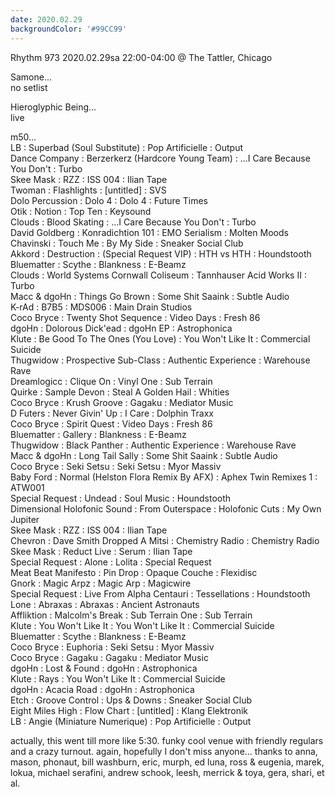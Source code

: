 ```yaml
---
date: 2020.02.29
backgroundColor: '#99CC99'
---
```


Rhythm 973 2020.02.29sa 22:00-04:00 @ The Tattler, Chicago  

Samone...  
no setlist  

Hieroglyphic Being...  
live  

m50...  
LB : Superbad (Soul Substitute) : Pop Artificielle : Output  
Dance Company : Berzerkerz (Hardcore Young Team) : ...I Care Because You Don't : Turbo  
Skee Mask : RZZ : ISS 004 : Ilian Tape  
Twoman : Flashlights : \[untitled\] : SVS  
Dolo Percussion : Dolo 4 : Dolo 4 : Future Times  
Otik : Notion : Top Ten : Keysound  
Clouds : Blood Skating : ...I Care Because You Don't : Turbo  
David Goldberg : Konradichtion 101 : EMO Serialism : Molten Moods  
Chavinski : Touch Me : By My Side : Sneaker Social Club  
Akkord : Destruction : (Special Request VIP) : HTH vs HTH : Houndstooth  
Bluematter : Scythe : Blankness : E-Beamz  
Clouds : World Systems Cornwall Coliseum : Tannhauser Acid Works II : Turbo  
Macc & dgoHn : Things Go Brown : Some Shit Saaink : Subtle Audio  
K-rAd : B7B5 : MDS006 : Main Drain Studios  
Coco Bryce : Twenty Shot Sequence : Video Days : Fresh 86  
dgoHn : Dolorous Dick'ead : dgoHn EP : Astrophonica  
Klute : Be Good To The Ones (You Love) : You Won't Like It : Commercial Suicide  
Thugwidow : Prospective Sub-Class : Authentic Experience : Warehouse Rave  
Dreamlogicc : Clique On : Vinyl One : Sub Terrain  
Quirke : Sample Devon : Steal A Golden Hail : Whities  
Coco Bryce : Krush Groove : Gagaku : Mediator Music  
D Futers : Never Givin' Up : I Care : Dolphin Traxx  
Coco Bryce : Spirit Quest : Video Days : Fresh 86  
Bluematter : Gallery : Blankness : E-Beamz  
Thugwidow : Black Panther : Authentic Experience : Warehouse Rave  
Macc & dgoHn : Long Tail Sally : Some Shit Saaink : Subtle Audio  
Coco Bryce : Seki Setsu : Seki Setsu : Myor Massiv  
Baby Ford : Normal (Helston Flora Remix By AFX) : Aphex Twin Remixes 1 : ATW001  
Special Request : Undead : Soul Music : Houndstooth  
Dimensional Holofonic Sound : From Outerspace : Holofonic Cuts : My Own Jupiter  
Skee Mask : RZZ : ISS 004 : Ilian Tape  
Chevron : Dave Smith Dropped A Mitsi : Chemistry Radio : Chemistry Radio  
Skee Mask : Reduct Live : Serum : Ilian Tape  
Special Request : Alone : Lolita : Special Request  
Meat Beat Manifesto : Pin Drop : Opaque Couche : Flexidisc  
Gnork : Magic Arpz : Magic Arp : Magicwire  
Special Request : Live From Alpha Centauri : Tessellations : Houndstooth  
Lone : Abraxas : Abraxas : Ancient Astronauts  
Affliktion : Malcolm's Break : Sub Terrain One : Sub Terrain  
Klute : You Won't Like It : You Won't Like It : Commercial Suicide  
Bluematter : Scythe : Blankness : E-Beamz  
Coco Bryce : Euphoria : Seki Setsu : Myor Massiv  
Coco Bryce : Gagaku : Gagaku : Mediator Music  
dgoHn : Lost & Found : dgoHn : Astrophonica  
Klute : Rays : You Won't Like It : Commercial Suicide  
dgoHn : Acacia Road : dgoHn : Astrophonica  
Etch : Groove Control : Ups & Downs : Sneaker Social Club  
Eight Miles High : Flow Chart : \[untitled\] : Klang Elektronik  
LB : Angie (Miniature Numerique) : Pop Artificielle : Output  

actually, this went till more like 5:30. funky cool venue with friendly regulars and a crazy turnout. again, hopefully I don't miss anyone... thanks to anna, mason, phonaut, bill washburn, eric, murph, ed luna, ross & eugenia, marek, lokua, michael serafini, andrew schook, leesh, merrick & toya, gera, shari, et al.